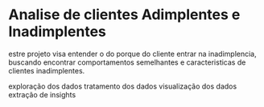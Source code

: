 # Analise de clientes Adimplentes e Inadimplentes

estre projeto visa entender o do porque do cliente entrar na inadimplencia,
buscando encontrar comportamentos semelhantes e caracteristicas de clientes
inadimplentes.

exploração dos dados
tratamento dos dados
visualização dos dados
extração de insights
